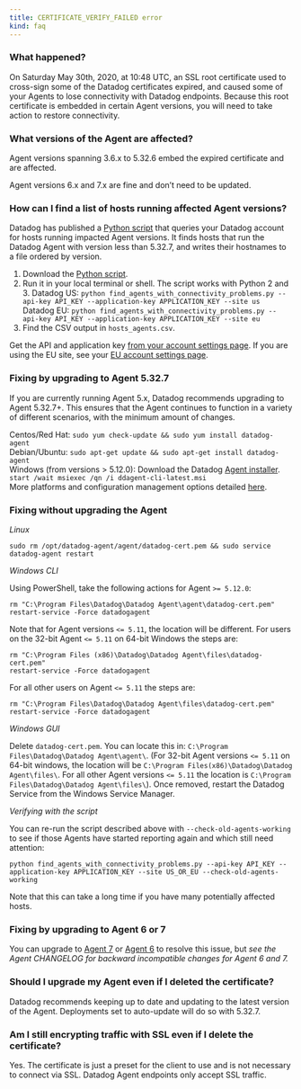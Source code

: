 ```yaml
---
title: CERTIFICATE_VERIFY_FAILED error
kind: faq
---
```


### What happened?

On Saturday May 30th, 2020, at 10:48 UTC, an SSL root certificate used to cross-sign some of the Datadog certificates expired, and caused some of your Agents to lose connectivity with Datadog endpoints. Because this root certificate is embedded in certain Agent versions, you will need to take action to restore connectivity.

### What versions of the Agent are affected?

Agent versions spanning 3.6.x to 5.32.6 embed the expired certificate and are affected.

Agent versions 6.x and 7.x are fine and don’t need to be updated.

### How can I find a list of hosts running affected Agent versions?

Datadog has published a [Python script][1] that queries your Datadog account for hosts running impacted Agent versions. It finds hosts that run the Datadog Agent with version less than 5.32.7, and writes their hostnames to a file ordered by version.

1. Download the [Python script][1].
2. Run it in your local terminal or shell. The script works with Python 2 and 3.
Datadog US: `python find_agents_with_connectivity_problems.py --api-key API_KEY --application-key APPLICATION_KEY --site us`  
Datadog EU: `python find_agents_with_connectivity_problems.py --api-key API_KEY --application-key APPLICATION_KEY --site eu`  
3. Find the CSV output in `hosts_agents.csv`.

Get the API and application key [from your account settings page][2]. If you are using the EU site, see your [EU account settings page][3].

### Fixing by upgrading to Agent 5.32.7

If you are currently running Agent 5.x, Datadog recommends upgrading to Agent 5.32.7+. This ensures that the Agent continues to function in a variety of different scenarios, with the minimum amount of changes.

Centos/Red Hat: `sudo yum check-update && sudo yum install datadog-agent`  
Debian/Ubuntu: `sudo apt-get update && sudo apt-get install datadog-agent`  
Windows (from versions > 5.12.0): Download the Datadog [Agent installer][4]. `start /wait msiexec /qn /i ddagent-cli-latest.msi`  
More platforms and configuration management options detailed [here][5].

### Fixing without upgrading the Agent

*Linux*

```shell
sudo rm /opt/datadog-agent/agent/datadog-cert.pem && sudo service datadog-agent restart
```

*Windows CLI*

Using PowerShell, take the following actions for Agent `>= 5.12.0`:

```shell
rm "C:\Program Files\Datadog\Datadog Agent\agent\datadog-cert.pem"
restart-service -Force datadogagent
```

Note that for Agent versions `<= 5.11`, the location will be different.
For users on the 32-bit Agent `<= 5.11` on 64-bit Windows the steps are:

```shell
rm "C:\Program Files (x86)\Datadog\Datadog Agent\files\datadog-cert.pem"
restart-service -Force datadogagent
```

For all other users on Agent `<= 5.11` the steps are:

```shell
rm "C:\Program Files\Datadog\Datadog Agent\files\datadog-cert.pem"
restart-service -Force datadogagent
```

*Windows GUI*

Delete `datadog-cert.pem`. You can locate this in: `C:\Program Files\Datadog\Datadog Agent\agent\`. 
(For 32-bit Agent versions `<= 5.11` on 64-bit windows, the location will be 
`C:\Program Files(x86)\Datadog\Datadog Agent\files\`. For all other Agent versions `<= 5.11`
the location is `C:\Program Files\Datadog\Datadog Agent\files\`).  Once removed, restart
the Datadog Service from the Windows Service Manager.

*Verifying with the script*

You can re-run the script described above with `--check-old-agents-working` to see if those Agents have started reporting again and which still need attention:

```shell
python find_agents_with_connectivity_problems.py --api-key API_KEY --application-key APPLICATION_KEY --site US_OR_EU --check-old-agents-working  
```

Note that this can take a long time if you have many potentially affected hosts.

### Fixing by upgrading to Agent 6 or 7

You can upgrade to [Agent 7][6] or [Agent 6][7] to resolve this issue, but *see the Agent CHANGELOG for backward incompatible changes for Agent 6 and 7.*

### Should I upgrade my Agent even if I deleted the certificate?

Datadog recommends keeping up to date and updating to the latest version of the Agent. Deployments set to auto-update will do so with 5.32.7.

### Am I still encrypting traffic with SSL even if I delete the certificate?

Yes. The certificate is just a preset for the client to use and is not necessary to connect via SSL. Datadog Agent endpoints only accept SSL traffic.

[1]: https://static.datadoghq.com/find_agents_with_connectivity_problems.py
[2]: https://app.datadoghq.com/account/settings#api
[3]: https://app.datadoghq.eu/account/settings#api
[4]: https://s3.amazonaws.com/ddagent-windows-stable/ddagent-cli-latest.msi
[5]: https://app.datadoghq.com/account/settings?agent_version=5#agent
[6]: /agent/versions/upgrade_to_agent_v7/?tab=linux#from-agent-v5-to-agent-v7
[7]: /agent/versions/upgrade_to_agent_v6/?tab=linux
